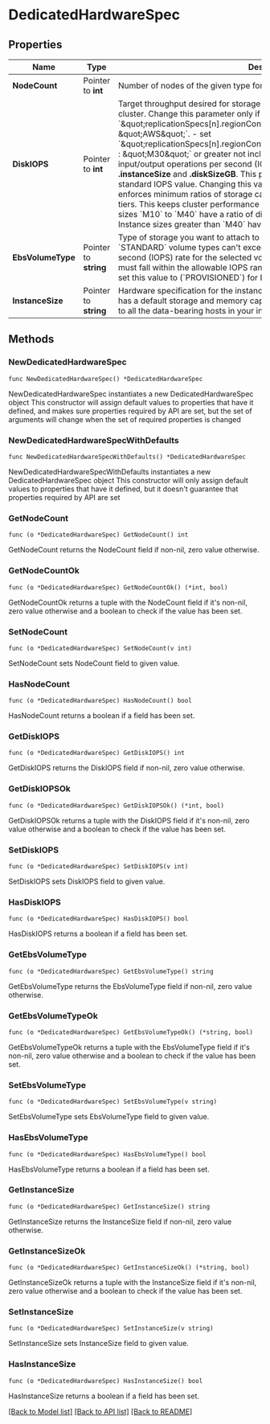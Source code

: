 # DedicatedHardwareSpec

## Properties

Name | Type | Description | Notes
------------ | ------------- | ------------- | -------------
**NodeCount** | Pointer to **int** | Number of nodes of the given type for MongoDB Cloud to deploy to the region. | [optional] 
**DiskIOPS** | Pointer to **int** | Target throughput desired for storage attached to your AWS-provisioned cluster. Change this parameter only if you:  - set &#x60;\&quot;replicationSpecs[n].regionConfigs[m].providerName\&quot; : \&quot;AWS\&quot;&#x60;. - set &#x60;\&quot;replicationSpecs[n].regionConfigs[m].electableSpecs.instanceSize\&quot; : \&quot;M30\&quot;&#x60; or greater not including &#x60;Mxx_NVME&#x60; tiers.  The maximum input/output operations per second (IOPS) depend on the selected **.instanceSize** and **.diskSizeGB**. This parameter defaults to the cluster tier&#39;s standard IOPS value. Changing this value impacts cluster cost. MongoDB Cloud enforces minimum ratios of storage capacity to system memory for given cluster tiers. This keeps cluster performance consistent with large datasets.  - Instance sizes &#x60;M10&#x60; to &#x60;M40&#x60; have a ratio of disk capacity to system memory of 60:1. - Instance sizes greater than &#x60;M40&#x60; have a ratio of 120:1. | [optional] 
**EbsVolumeType** | Pointer to **string** | Type of storage you want to attach to your AWS-provisioned cluster.  - &#x60;STANDARD&#x60; volume types can&#39;t exceed the default input/output operations per second (IOPS) rate for the selected volume size.   - &#x60;PROVISIONED&#x60; volume types must fall within the allowable IOPS range for the selected volume size. You must set this value to (&#x60;PROVISIONED&#x60;) for NVMe clusters. | [optional] [default to "STANDARD"]
**InstanceSize** | Pointer to **string** | Hardware specification for the instance sizes in this region. Each instance size has a default storage and memory capacity. The instance size you select applies to all the data-bearing hosts in your instance size. | [optional] 

## Methods

### NewDedicatedHardwareSpec

`func NewDedicatedHardwareSpec() *DedicatedHardwareSpec`

NewDedicatedHardwareSpec instantiates a new DedicatedHardwareSpec object
This constructor will assign default values to properties that have it defined,
and makes sure properties required by API are set, but the set of arguments
will change when the set of required properties is changed

### NewDedicatedHardwareSpecWithDefaults

`func NewDedicatedHardwareSpecWithDefaults() *DedicatedHardwareSpec`

NewDedicatedHardwareSpecWithDefaults instantiates a new DedicatedHardwareSpec object
This constructor will only assign default values to properties that have it defined,
but it doesn't guarantee that properties required by API are set

### GetNodeCount

`func (o *DedicatedHardwareSpec) GetNodeCount() int`

GetNodeCount returns the NodeCount field if non-nil, zero value otherwise.

### GetNodeCountOk

`func (o *DedicatedHardwareSpec) GetNodeCountOk() (*int, bool)`

GetNodeCountOk returns a tuple with the NodeCount field if it's non-nil, zero value otherwise
and a boolean to check if the value has been set.

### SetNodeCount

`func (o *DedicatedHardwareSpec) SetNodeCount(v int)`

SetNodeCount sets NodeCount field to given value.

### HasNodeCount

`func (o *DedicatedHardwareSpec) HasNodeCount() bool`

HasNodeCount returns a boolean if a field has been set.
### GetDiskIOPS

`func (o *DedicatedHardwareSpec) GetDiskIOPS() int`

GetDiskIOPS returns the DiskIOPS field if non-nil, zero value otherwise.

### GetDiskIOPSOk

`func (o *DedicatedHardwareSpec) GetDiskIOPSOk() (*int, bool)`

GetDiskIOPSOk returns a tuple with the DiskIOPS field if it's non-nil, zero value otherwise
and a boolean to check if the value has been set.

### SetDiskIOPS

`func (o *DedicatedHardwareSpec) SetDiskIOPS(v int)`

SetDiskIOPS sets DiskIOPS field to given value.

### HasDiskIOPS

`func (o *DedicatedHardwareSpec) HasDiskIOPS() bool`

HasDiskIOPS returns a boolean if a field has been set.
### GetEbsVolumeType

`func (o *DedicatedHardwareSpec) GetEbsVolumeType() string`

GetEbsVolumeType returns the EbsVolumeType field if non-nil, zero value otherwise.

### GetEbsVolumeTypeOk

`func (o *DedicatedHardwareSpec) GetEbsVolumeTypeOk() (*string, bool)`

GetEbsVolumeTypeOk returns a tuple with the EbsVolumeType field if it's non-nil, zero value otherwise
and a boolean to check if the value has been set.

### SetEbsVolumeType

`func (o *DedicatedHardwareSpec) SetEbsVolumeType(v string)`

SetEbsVolumeType sets EbsVolumeType field to given value.

### HasEbsVolumeType

`func (o *DedicatedHardwareSpec) HasEbsVolumeType() bool`

HasEbsVolumeType returns a boolean if a field has been set.
### GetInstanceSize

`func (o *DedicatedHardwareSpec) GetInstanceSize() string`

GetInstanceSize returns the InstanceSize field if non-nil, zero value otherwise.

### GetInstanceSizeOk

`func (o *DedicatedHardwareSpec) GetInstanceSizeOk() (*string, bool)`

GetInstanceSizeOk returns a tuple with the InstanceSize field if it's non-nil, zero value otherwise
and a boolean to check if the value has been set.

### SetInstanceSize

`func (o *DedicatedHardwareSpec) SetInstanceSize(v string)`

SetInstanceSize sets InstanceSize field to given value.

### HasInstanceSize

`func (o *DedicatedHardwareSpec) HasInstanceSize() bool`

HasInstanceSize returns a boolean if a field has been set.

[[Back to Model list]](../README.md#documentation-for-models) [[Back to API list]](../README.md#documentation-for-api-endpoints) [[Back to README]](../README.md)


